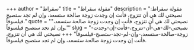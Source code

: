 +++
author = "سقراط"
title = "مقولة سقراط"
description = "مقولة سقراط: نصيحتي لك هي أن تتزوج، فأنت إن وجدت زوجة صالحة ستسعد، وإن لم تجد ستصبح فيلسوفاً."
quote = '''نصيحتي لك هي أن تتزوج، فأنت إن وجدت زوجة صالحة ستسعد، وإن لم تجد ستصبح فيلسوفاً.'''
slug = "نصيحتي-لك-هي-أن-تتزوج،-فأنت-إن-وجدت-زوجة-صالحة-ستسعد،-وإن-لم-تجد-ستصبح-فيلسوفاً"
+++
نصيحتي لك هي أن تتزوج، فأنت إن وجدت زوجة صالحة ستسعد، وإن لم تجد ستصبح فيلسوفاً.
